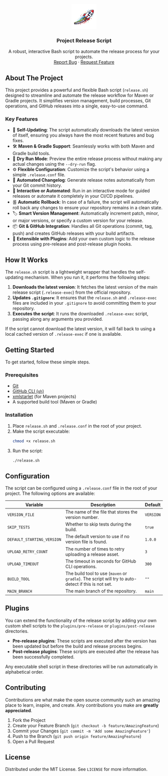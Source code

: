 <div align="center">
  <a href="https://github.com/dbbaskette/release">
    <img src=".github/assets/release.png" alt="Logo" width="80" height="80">
  </a>

  <h3 align="center">Project Release Script</h3>

  <p align="center">
    A robust, interactive Bash script to automate the release process for your projects.
    <br />
    <a href="https://github.com/dbbaskette/release/issues">Report Bug</a>
    ·
    <a href="https://github.com/dbbaskette/release/issues">Request Feature</a>
  </p>
</div>

## About The Project

This project provides a powerful and flexible Bash script (`release.sh`) designed to streamline and automate the release workflow for Maven or Gradle projects. It simplifies version management, build processes, Git operations, and GitHub releases into a single, easy-to-use command.

### Key Features

*   🚀 **Self-Updating**: The script automatically downloads the latest version of itself, ensuring you always have the most recent features and bug fixes.
*   🛠️ **Maven & Gradle Support**: Seamlessly works with both Maven and Gradle build tools.
*   🧪 **Dry Run Mode**: Preview the entire release process without making any actual changes using the `--dry-run` flag.
*   ⚙️ **Flexible Configuration**: Customize the script's behavior using a simple `.release.conf` file.
*   📝 **Automated Changelog**: Generate release notes automatically from your Git commit history.
*   🔄 **Interactive or Automated**: Run in an interactive mode for guided releases or automate it completely in your CI/CD pipelines.
*   롤 **Automatic Rollback**: In case of a failure, the script will automatically roll back any changes to ensure your repository remains in a clean state.
*   🏷️ **Smart Version Management**: Automatically increment patch, minor, or major versions, or specify a custom version for your release.
*   📦 **Git & GitHub Integration**: Handles all Git operations (commit, tag, push) and creates GitHub releases with your build artifacts.
*   🔌 **Extensible with Plugins**: Add your own custom logic to the release process using pre-release and post-release plugin hooks.

## How It Works

The `release.sh` script is a lightweight wrapper that handles the self-updating mechanism. When you run it, it performs the following steps:

1.  **Downloads the latest version**: It fetches the latest version of the main release script (`.release-exec`) from the official repository.
2.  **Updates `.gitignore`**: It ensures that the `release.sh` and `.release-exec` files are included in your `.gitignore` to avoid committing them to your repository.
3.  **Executes the script**: It runs the downloaded `.release-exec` script, passing along any arguments you provided.

If the script cannot download the latest version, it will fall back to using a local cached version of `.release-exec` if one is available.

## Getting Started

To get started, follow these simple steps.

### Prerequisites

*   [Git](https://git-scm.com/)
*   [GitHub CLI (`gh`)](https://cli.github.com/)
*   [xmlstarlet](http://xmlstar.sourceforge.net/) (for Maven projects)
*   A supported build tool (Maven or Gradle)

### Installation

1.  Place `release.sh` and `.release.conf` in the root of your project.
2.  Make the script executable:
    ```sh
    chmod +x release.sh
    ```
3.  Run the script:
    ```sh
    ./release.sh
    ```

## Configuration

The script can be configured using a `.release.conf` file in the root of your project. The following options are available:

| Variable                   | Description                                                                                             | Default     |
| -------------------------- | ------------------------------------------------------------------------------------------------------- | ----------- |
| `VERSION_FILE`             | The name of the file that stores the version number.                                                    | `VERSION`   |
| `SKIP_TESTS`               | Whether to skip tests during the build.                                                                 | `true`      |
| `DEFAULT_STARTING_VERSION` | The default version to use if no version file is found.                                                 | `1.0.0`     |
| `UPLOAD_RETRY_COUNT`       | The number of times to retry uploading a release asset.                                                 | `3`         |
| `UPLOAD_TIMEOUT`           | The timeout in seconds for GitHub CLI operations.                                                       | `300`       |
| `BUILD_TOOL`               | The build tool to use (`maven` or `gradle`). The script will try to auto-detect if this is not set.      | `""`        |
| `MAIN_BRANCH`              | The main branch of the repository.                                                                      | `main`      |

## Plugins

You can extend the functionality of the release script by adding your own custom shell scripts to the `plugins/pre-release` or `plugins/post-release` directories.

*   **Pre-release plugins**: These scripts are executed after the version has been updated but before the build and release process begins.
*   **Post-release plugins**: These scripts are executed after the release has been successfully completed.

Any executable shell script in these directories will be run automatically in alphabetical order.

## Contributing

Contributions are what make the open source community such an amazing place to learn, inspire, and create. Any contributions you make are **greatly appreciated**.

1.  Fork the Project
2.  Create your Feature Branch (`git checkout -b feature/AmazingFeature`)
3.  Commit your Changes (`git commit -m 'Add some AmazingFeature'`)
4.  Push to the Branch (`git push origin feature/AmazingFeature`)
5.  Open a Pull Request

## License

Distributed under the MIT License. See `LICENSE` for more information.
